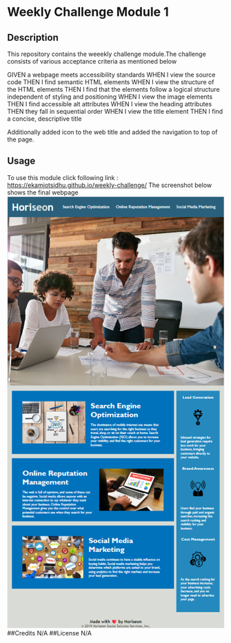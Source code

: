 # Weekly Challenge Module 1
## Description
This repository contains the weeekly challenge module.The challenge consists of various acceptance criteria as mentioned below

GIVEN a webpage meets accessibility standards
WHEN I view the source code
THEN I find semantic HTML elements
WHEN I view the structure of the HTML elements
THEN I find that the elements follow a logical structure independent of styling and positioning
WHEN I view the image elements
THEN I find accessible alt attributes
WHEN I view the heading attributes
THEN they fall in sequential order
WHEN I view the title element
THEN I find a concise, descriptive title

Additionally added icon to the web title and added the navigation to top of the page.
## Usage
To use this module click following link : https://ekamjotsidhu.github.io/weekly-challenge/
The screenshot below shows the final webpage
![alt text](assets/images/screenshot.png)
##Credits
N/A
##License
N/A
